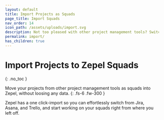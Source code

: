 ```yaml
---
layout: default
title: Import Projects as Squads
page_title: Import Squads
nav_order: 14
icon_path: /assets/uploads/import.svg
description: Not too pleased with other project management tools? Switch to Zepel for FREE. Import projects from other tools as squads into Zepel without data loss.
permalink: import/
has_children: true
---
```


# Import Projects to Zepel Squads
{: .no_toc }

Move your projects from other project management tools as squads into Zepel, without loosing any data. 
{: .fs-6 .fw-300 }

Zepel has a one click-import so you can effortlessly switch from Jira, Asana, and Trello, and start working on your squads right from where you left off.
